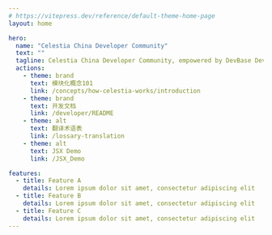 ```yaml
---
# https://vitepress.dev/reference/default-theme-home-page
layout: home

hero:
  name: "Celestia China Developer Community"
  text: ""
  tagline: Celestia China Developer Community, empowered by DevBase Developers Community
  actions:
    - theme: brand
      text: 模块化概念101 
      link: /concepts/how-celestia-works/introduction
    - theme: brand
      text: 开发文档
      link: /developer/README
    - theme: alt 
      text: 翻译术语表
      link: /lossary-translation
    - theme: alt
      text: JSX Demo
      link: /JSX_Demo

features:
  - title: Feature A
    details: Lorem ipsum dolor sit amet, consectetur adipiscing elit
  - title: Feature B
    details: Lorem ipsum dolor sit amet, consectetur adipiscing elit
  - title: Feature C
    details: Lorem ipsum dolor sit amet, consectetur adipiscing elit
---
```


